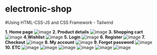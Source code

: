 # electronic-shop
#Using HTML-CSS-JS and CSS Framework - Tailwind

**1. Home page**
![image](https://github.com/HuynhNhu1510/Ecommerce-Template/assets/103118620/da9066be-e91d-46ea-941a-12f9c2319a8b)
**2. Product details**
![image](https://github.com/HuynhNhu1510/Ecommerce-Template/assets/103118620/6d4d602e-cd43-4b4c-af8e-7009f9fddbf6)
**3. Shopping cart**
![image](https://github.com/HuynhNhu1510/Ecommerce-Template/assets/103118620/18d31859-0bf5-4996-bbd5-a6528a0c2a36)
**4.Wishlist**
![image](https://github.com/HuynhNhu1510/Ecommerce-Template/assets/103118620/b962d40d-e0b3-4488-b192-427542751d39)
**5. Login**
![image](https://github.com/HuynhNhu1510/Ecommerce-Template/assets/103118620/74d225c1-1ba0-4e59-9ecc-4c2667c82a4b)
**6. Register**
![image](https://github.com/HuynhNhu1510/Ecommerce-Template/assets/103118620/b351080c-bb42-4d76-a05d-b5a846954766)
**7. Checkout**
![image](https://github.com/HuynhNhu1510/Ecommerce-Template/assets/103118620/0c124d58-fa8a-4490-81e2-d34fb7090be8)
**8. My account**
![image](https://github.com/HuynhNhu1510/Ecommerce-Template/assets/103118620/63602161-f5e3-4dc0-b93e-e3937843beb6)
**9. Forgot password**
![image](https://github.com/HuynhNhu1510/Ecommerce-Template/assets/103118620/96c07766-a02f-4960-8c97-efdf5f74e3eb)
**10. ETC**
![image](https://github.com/HuynhNhu1510/Ecommerce-Template/assets/103118620/dbffd969-d31d-4c4c-9394-2e9b50f4bab0)
![image](https://github.com/HuynhNhu1510/Ecommerce-Template/assets/103118620/9806ec15-7b2d-4cc7-af33-fd5e9a6df852)
![image](https://github.com/HuynhNhu1510/Ecommerce-Template/assets/103118620/5d31b37f-18a2-4a9c-b1a9-c516b9316af8)
![image](https://github.com/HuynhNhu1510/Ecommerce-Template/assets/103118620/d66e37bc-cf03-40e4-a3dc-4781098f5307)
![image](https://github.com/HuynhNhu1510/Ecommerce-Template/assets/103118620/de0e3a34-bdb8-43d6-972c-58bdf2e4e5b9)
![image](https://github.com/HuynhNhu1510/Ecommerce-Template/assets/103118620/38ecc762-689f-4e12-b8fd-71524e27baae)



